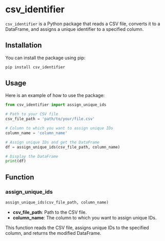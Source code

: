 # csv_identifier

`csv_identifier` is a Python package that reads a CSV file, converts it to a DataFrame, and assigns a unique identifier to a specified column.

## Installation

You can install the package using pip:

```sh
pip install csv_identifier
```

## Usage

Here is an example of how to use the package:

```python
from csv_identifier import assign_unique_ids

# Path to your CSV file
csv_file_path = 'path/to/your/file.csv'

# Column to which you want to assign unique IDs
column_name = 'column_name'

# Assign unique IDs and get the DataFrame
df = assign_unique_ids(csv_file_path, column_name)

# Display the DataFrame
print(df)
```

## Function

### assign_unique_ids

```python
assign_unique_ids(csv_file_path, column_name)
```

- **csv_file_path**: Path to the CSV file.
- **column_name**: The column to which you want to assign unique IDs.

This function reads the CSV file, assigns unique IDs to the specified column, and returns the modified DataFrame.